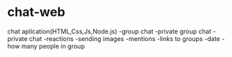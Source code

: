 # chat-web
chat aplication(HTML,Css,Js,Node.js)
-group chat
-private group chat
-private chat
-reactions
-sending images
-mentions
-links to groups
-date
-how many people in group 
